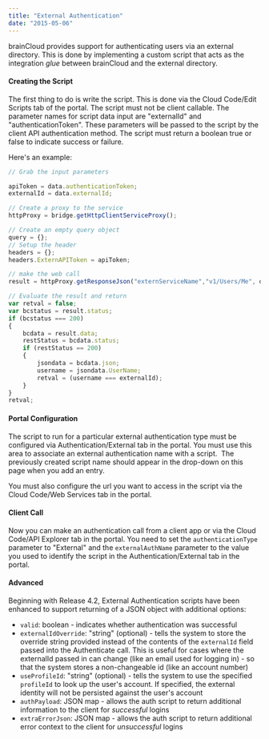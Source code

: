 ```yaml
---
title: "External Authentication"
date: "2015-05-06"
---
```


brainCloud provides support for authenticating users via an external directory. This is done by implementing a custom script that acts as the integration _glue_ between brainCloud and the external directory.

#### Creating the Script

The first thing to do is write the script. This is done via the Cloud Code/Edit Scripts tab of the portal. The script must not be client callable. The parameter names for script data input are "externalId" and "authenticationToken". These parameters will be passed to the script by the client API authentication method. The script must return a boolean true or false to indicate success or failure.

Here's an example:
```js
// Grab the input parameters

apiToken = data.authenticationToken;
externalId = data.externalId;

// Create a proxy to the service
httpProxy = bridge.getHttpClientServiceProxy();

// Create an empty query object
query = {};
// Setup the header
headers = {};
headers.ExternAPIToken = apiToken;

// make the web call
result = httpProxy.getResponseJson("externServiceName","v1/Users/Me", query, headers);

// Evaluate the result and return
var retval = false;
var bcstatus = result.status;
if (bcstatus === 200)
{
    bcdata = result.data;
    restStatus = bcdata.status;
    if (restStatus == 200)
    {
        jsondata = bcdata.json;
        username = jsondata.UserName;
        retval = (username === externalId);
    }
}
retval;
```
#### Portal Configuration

The script to run for a particular external authentication type must be configured via Authentication/External tab in the portal. You must use this area to associate an external authentication name with a script.  The previously created script name should appear in the drop-down on this page when you add an entry.

You must also configure the url you want to access in the script via the Cloud Code/Web Services tab in the portal.

#### Client Call

Now you can make an authentication call from a client app or via the Cloud Code/API Explorer tab in the portal. You need to set the `authenticationType` parameter to "External" and the `externalAuthName` parameter to the value you used to identify the script in the Authentication/External tab in the portal.

#### Advanced

Beginning with Release 4.2, External Authentication scripts have been enhanced to support returning of a JSON object with additional options:

- `valid`: boolean - indicates whether authentication was successful
- `externalIdOverride`: "string" (optional) - tells the system to store the override string provided instead of the contents of the `externalId` field passed into the Authenticate call. This is useful for cases where the externalId passed in can change (like an email used for logging in) - so that the system stores a non-changeable id (like an account number)
- `useProfileId`: "string" (optional) - tells the system to use the specified `profileId` to look up the user's account. If specified, the external identity will not be persisted against the user's account
- `authPayload`: JSON map - allows the auth script to return additional information to the client for _successful_ logins
- `extraErrorJson`: JSON map - allows the auth script to return additional error context to the client for _unsuccessful_ logins
